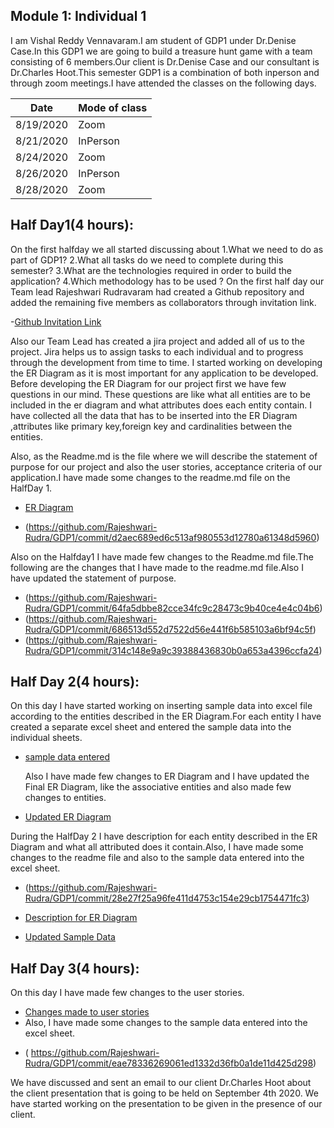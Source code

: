 ## Module 1: Individual 1
   I am Vishal Reddy Vennavaram.I am student of GDP1 under Dr.Denise Case.In this GDP1 we are going to build a treasure hunt game with a team consisting of 6 members.Our client is Dr.Denise Case and our consultant is Dr.Charles Hoot.This semester GDP1 is a combination of both inperson and through zoom meetings.I have attended the classes on the following days.
 
   | Date      | Mode of class         |
|-----------|--------------------|
| 8/19/2020 | Zoom               |
| 8/21/2020 | InPerson           |
| 8/24/2020 | Zoom               |
| 8/26/2020 | InPerson           |
| 8/28/2020 | Zoom               |

   ## Half Day1(4 hours):
  On the first halfday we all started discussing about 
  1.What we need to do as part of GDP1?
  2.What all tasks do we need to complete during this semester?
  3.What are the technologies required in order to build the application?
  4.Which methodology has to be used ?
  On the first half day our Team lead Rajeshwari Rudravaram had created a Github repository and added the remaining five members as collaborators through invitation link. 
  
  -[Github Invitation Link](https://github.com/Rajeshwari-Rudra/GDP1)
  
  Also our Team Lead has created a jira project and added all of us to the project. Jira helps us to assign tasks to each individual and to progress through the development from time to time. I started working on developing the ER Diagram as it is most important for any application to be developed.
  Before developing the ER Diagram for our project first we have few questions in our mind. These questions are like what all entities are to be included in the er diagram and what attributes does each entity contain.
      I have collected all the data that has to be inserted into the ER Diagram ,attributes like primary key,foreign key and cardinalities between the entities.
  
  Also, as the Readme.md is the file where we will describe the statement of purpose for our project and also the user stories, acceptance criteria of our application.I have made some changes to the readme.md file on the HalfDay 1. 
      
   - [ER Diagram](https://github.com/Rajeshwari-Rudra/GDP1/commit/8c13e1c3d2522fb26dbff6471985399fe5e206d1)
   * (https://github.com/Rajeshwari-Rudra/GDP1/commit/d2aec689ed6c513af980553d12780a61348d5960) 
   
   Also on the Halfday1 I have made few changes to the Readme.md file.The following are the changes that I have made to the readme.md file.Also I have updated the statement of purpose.
   * (https://github.com/Rajeshwari-Rudra/GDP1/commit/64fa5dbbe82cce34fc9c28473c9b40ce4e4c04b6)
   * (https://github.com/Rajeshwari-Rudra/GDP1/commit/686513d552d7522d56e441f6b585103a6bf94c5f)
   * (https://github.com/Rajeshwari-Rudra/GDP1/commit/314c148e9a9c39388436830b0a653a4396ccfa24)
   
  ## Half Day 2(4 hours):
  On this day I have started working on inserting sample data into excel file according to the entities described in the ER Diagram.For each entity I have created a separate excel sheet and entered the sample data into the individual sheets.
  
 - [sample data entered](https://github.com/Rajeshwari-Rudra/GDP1/commit/7bb3bace6b884c16843bd18dd679c42a238d4097)

    Also I have made few changes to ER Diagram and I have updated the Final ER Diagram, like the associative entities and also made few changes to entities.
    
 - [Updated ER Diagram](https://github.com/Rajeshwari-Rudra/GDP1/commit/8c13e1c3d2522fb26dbff6471985399fe5e206d1)

During the HalfDay 2 I have description for each entity described in the ER Diagram and what all attributed does it contain.Also, I have made some changes to the readme file and also to the sample data entered into the excel sheet.

   * (https://github.com/Rajeshwari-Rudra/GDP1/commit/28e27f25a96fe411d4753c154e29cb1754471fc3)
   
 - [Description for ER Diagram](https://github.com/Rajeshwari-Rudra/GDP1/commit/14153151f0a9f3114db1815974d4be2bb8265aab)
 
 - [Updated Sample Data](https://github.com/Rajeshwari-Rudra/GDP1/commit/5c9101732fb3b9d4a9ac0ff97f0cdcbcccf2f32f)

  ## Half Day 3(4 hours):
   On this day I have made few changes to the user stories.
   - [Changes made to user stories](https://github.com/Rajeshwari-Rudra/GDP1/commit/40a05e5c7334403eaec655a58253f05cb8a42d35)
   - Also, I have made some changes to the sample data entered into the excel sheet. 
   * ( https://github.com/Rajeshwari-Rudra/GDP1/commit/eae78336269061ed1332d36fb0a1de11d425d298)
   
   We have discussed and sent an email to our client Dr.Charles Hoot about the client  presentation that is going to be held on September 4th 2020. We have started working on the presentation to be given in the presence of our client.
  
   
